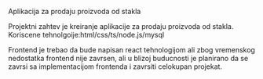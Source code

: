 Aplikacija za prodaju proizvoda od stakla

Projektni zahtev je kreiranje aplikacije za prodaju proizvoda od stakla. 
Koriscene tehnolgoije:html/css/ts/node.js/mysql

Frontend je trebao da bude napisan react tehnologijom ali zbog vremenskog nedostatka frontend nije zavrsen, ali u blizoj buducnosti je planirano da se zavrsi sa implementacijom frontenda i zavrsiti celokupan projekat.
